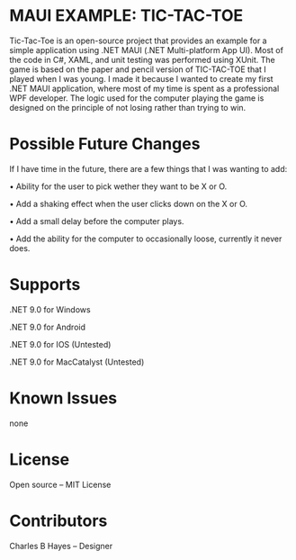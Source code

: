 # MAUI EXAMPLE: TIC-TAC-TOE

Tic-Tac-Toe is an open-source project that provides an example for a simple application using .NET MAUI (.NET Multi-platform App UI).    Most of the code in C#, XAML, and unit testing was performed using  XUnit.   The game is based on the paper and pencil version of TIC-TAC-TOE that I played when I was young.   I made it because I wanted to create my first .NET MAUI application, where most of my time is spent as a professional WPF developer.  The logic used for the computer playing the game is designed on the principle of not losing rather than trying to win.          

# Possible Future Changes

If I have time in the future, there are a few things that I was wanting to add:

  •	Ability for the user to pick wether they want to be X or O.

  •	Add a shaking effect when the user clicks down on the X or O.

  •	Add a small delay before the computer plays.

  •	Add the ability for the computer to occasionally loose, currently it never does.

# Supports

.NET 9.0 for Windows

.NET 9.0 for Android

.NET 9.0 for IOS (Untested)

.NET 9.0 for  MacCatalyst (Untested)

# Known Issues

none

# License

Open source – MIT License

# Contributors

Charles B Hayes – Designer
